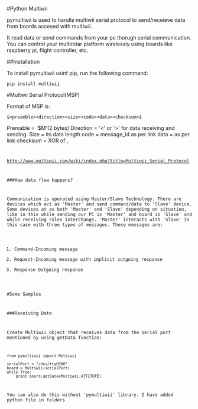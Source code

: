 #Python Multiwii


pymultiwii is used to handle multiwii serial protocol to send/receieve data from boards accesed with multiwii.

It read data or send commands from your pc thorugh serial communication. You can control your multirotar platform wirelessly using boards like raspberry pi, flight controller, etc.

##Installation

To install pymultiwii usinf pip, run the following command:

```
pip install multiwii
```

#Multwii Serial Protocol(MSP)

Format of MSP is:
```
$<preamble><direction><size><code><data><checksum>$
```
Premable = '$M'(2 bytes)
Direction = '<' or '>' for data receiving and sending.
Size = its data length
code = message_id as per link
data = as per link
checksum = XOR of <size>, <code>
  
http://www.multiwii.com/wiki/index.php?title=Multiwii_Serial_Protocol

###How data flow happens?

Communication is operated using Master/Slave Technology. There are devices which act as 'Master' and send command/data to 'Slave' device. Some devices at as both 'Master' and 'Slave' depending on situation, like in this while sending our PC is 'Master' and board is 'Slave' and while receiving roles interchange.
'Master' interacts with 'Slave' in this case with three types of messages. These messages are: 
1. Command-Incoming message
2. Request-Incoming message with implicit outgoing response
3. Response-Outgoing response

#Some Samples
  
###Receiving Data

Create Multiwii object that receives data from the serial port mentioned by using getData function:
```
from pymultiwii import Multiwii

serialPort = "/dev/ttyUSB0"
board = Multiwii(serialPort)
while True:
    print board.getData(Multiwii.ATTITUTE)
```
You can also do this without 'pymultiwii' library. I have added python file in folders
